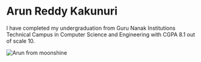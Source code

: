 # Arun Reddy Kakunuri
I have completed my undergraduation from Guru Nanak Institutions Technical Campus in Computer Science and Engineering with CGPA 8.1 out of scale 10.

![Arun from moonshine](C:\Users\S544721\Desktop\webapps-repos\assignment2-Kakunuri\Arun.PNG)


